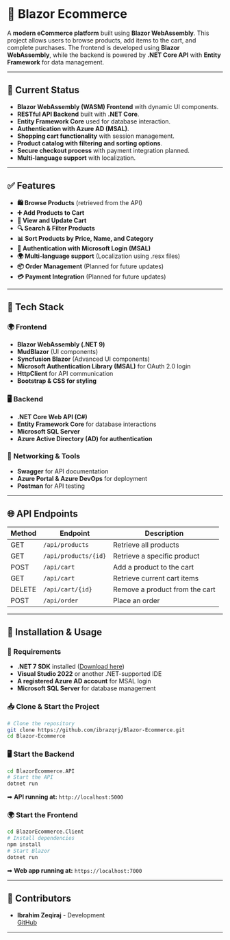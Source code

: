 # 🛒 Blazor Ecommerce

A **modern eCommerce platform** built using **Blazor WebAssembly**. This project allows users to browse products, add items to the cart, and complete purchases. The frontend is developed using **Blazor WebAssembly**, while the backend is powered by **.NET Core API** with **Entity Framework** for data management.

---

## 🚀 Current Status

- **Blazor WebAssembly (WASM) Frontend** with dynamic UI components.
- **RESTful API Backend** built with **.NET Core**.
- **Entity Framework Core** used for database interaction.
- **Authentication with Azure AD (MSAL)**.
- **Shopping cart functionality** with session management.
- **Product catalog with filtering and sorting options**.
- **Secure checkout process** with payment integration planned.
- **Multi-language support** with localization.

---

## ✅ Features

- **🛍️ Browse Products** (retrieved from the API)
- **➕ Add Products to Cart**
- **🛒 View and Update Cart**
- **🔍 Search & Filter Products**
- **📊 Sort Products by Price, Name, and Category**
- **🔑 Authentication with Microsoft Login (MSAL)**
- **🌍 Multi-language support** (Localization using .resx files)
- **📦 Order Management** (Planned for future updates)
- **💳 Payment Integration** (Planned for future updates)

---

## 🔧 Tech Stack

### 🌍 Frontend
- **Blazor WebAssembly (.NET 9)**
- **MudBlazor** (UI components)
- **Syncfusion Blazor** (Advanced UI components)
- **Microsoft Authentication Library (MSAL)** for OAuth 2.0 login
- **HttpClient** for API communication
- **Bootstrap & CSS for styling**

### 🖥️ Backend
- **.NET Core Web API (C#)**
- **Entity Framework Core** for database interactions
- **Microsoft SQL Server**
- **Azure Active Directory (AD) for authentication**

### 🔗 Networking & Tools
- **Swagger** for API documentation
- **Azure Portal & Azure DevOps** for deployment
- **Postman** for API testing

---

## 🌐 API Endpoints

| Method | Endpoint               | Description                    |
|--------|------------------------|--------------------------------|
| GET    | `/api/products`        | Retrieve all products         |
| GET    | `/api/products/{id}`   | Retrieve a specific product   |
| POST   | `/api/cart`            | Add a product to the cart     |
| GET    | `/api/cart`            | Retrieve current cart items   |
| DELETE | `/api/cart/{id}`       | Remove a product from the cart |
| POST   | `/api/order`           | Place an order                |

---

## 📌 Installation & Usage

### 🚀 Requirements
- **.NET 7 SDK** installed ([Download here](https://dotnet.microsoft.com/en-us/download/dotnet/7.0))
- **Visual Studio 2022** or another .NET-supported IDE
- **A registered Azure AD account** for MSAL login
- **Microsoft SQL Server** for database management

### 📥 **Clone & Start the Project**
```sh
# Clone the repository
git clone https://github.com/ibrazqrj/Blazor-Ecommerce.git
cd Blazor-Ecommerce
```

### 🖥️ **Start the Backend**
```sh
cd BlazorEcommerce.API
# Start the API
dotnet run
```
➡ **API running at:** `http://localhost:5000`

### 🌍 **Start the Frontend**
```sh
cd BlazorEcommerce.Client
# Install dependencies
npm install
# Start Blazor
dotnet run
```
➡ **Web app running at:** `https://localhost:7000`

---

## 👥 Contributors

- **Ibrahim Zeqiraj** - Development  
[GitHub](https://github.com/ibrazqrj)

---

